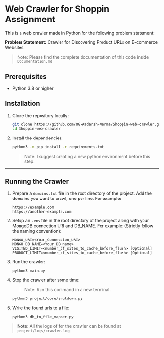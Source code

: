 # Web Crawler for Shoppin Assignment

This is a web crawler made in Python for the following problem statement:

**Problem Statement:** Crawler for Discovering Product URLs on E-commerce Websites

> Note: Please find the complete documentation of this code inside `Documentation.md`
## Prerequisites

- Python 3.8 or higher



## Installation

1. Clone the repository locally:
   ```bash
   git clone https://github.com/OG-Aadarsh-Verma/Shoppin-web-crawler.git
   cd Shoppin-web-crawler
   ```

2. Install the dependencies:
   ```bash
   python3 -m pip install -r requirements.txt
   ```
   > Note: I suggest creating a new python environment before this step. 

---

## Running the Crawler

1. Prepare a `domains.txt` file in the root directory of the project. Add the domains you want to crawl, one per line. For example:
   ```
   https://example.com
   https://another-example.com
   ```

2. Setup an `.env` file in the root directory of the project along with your MongoDB connection URI and DB_NAME. For example: (Strictly follow the naming convention):
   ```
   MONGO_URI=<Your_Connection_URI>
   MONGO_DB_NAME=<Your_DB_name>
   VISITED_LIMIT=<number_of_sites_to_cache_before_flush> [Optional]
   PRODUCT_LIMIT=<number_of_sites_to_cache_before_flush> [Optional]
   ```

3. Run the crawler:
   ```bash
   python3 main.py
   ```

4. Stop the crawler after some time:
   >Note: Run this command in a new terminal.
   ```bash
   python3 project/core/shutdown.py
   ```

5. Write the found urls to a file:
   ```bash
   python3 db_to_file_mapper.py
   ```

> **Note**: All the logs of for the crawler can be found at `project/logs/crawler.log` 